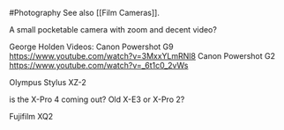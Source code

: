 #Photography 
See also [[Film Cameras]].

A small pocketable camera with zoom and decent video?

George Holden Videos:
Canon Powershot G9 https://www.youtube.com/watch?v=3MxxYLmRNl8
Canon Powershot G2 https://www.youtube.com/watch?v=_6t1c0_2vWs

Olympus Stylus XZ-2

is the X-Pro 4 coming out?
Old X-E3 or X-Pro 2?

Fujifilm XQ2